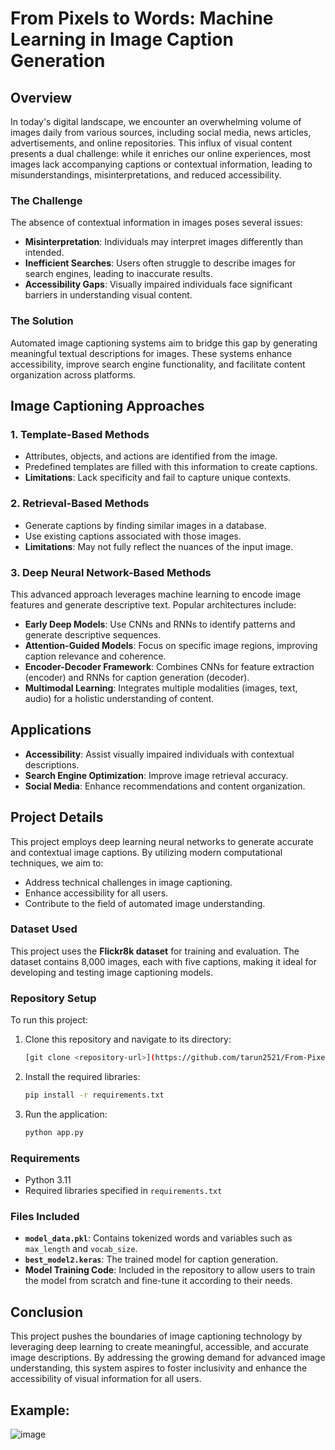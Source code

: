 # From Pixels to Words: Machine Learning in Image Caption Generation

## Overview

In today's digital landscape, we encounter an overwhelming volume of images daily from various sources, including social media, news articles, advertisements, and online repositories. This influx of visual content presents a dual challenge: while it enriches our online experiences, most images lack accompanying captions or contextual information, leading to misunderstandings, misinterpretations, and reduced accessibility.

### The Challenge

The absence of contextual information in images poses several issues:

- **Misinterpretation**: Individuals may interpret images differently than intended.
- **Inefficient Searches**: Users often struggle to describe images for search engines, leading to inaccurate results.
- **Accessibility Gaps**: Visually impaired individuals face significant barriers in understanding visual content.

### The Solution

Automated image captioning systems aim to bridge this gap by generating meaningful textual descriptions for images. These systems enhance accessibility, improve search engine functionality, and facilitate content organization across platforms.

## Image Captioning Approaches

### 1. Template-Based Methods

- Attributes, objects, and actions are identified from the image.
- Predefined templates are filled with this information to create captions.
- **Limitations**: Lack specificity and fail to capture unique contexts.

### 2. Retrieval-Based Methods

- Generate captions by finding similar images in a database.
- Use existing captions associated with those images.
- **Limitations**: May not fully reflect the nuances of the input image.

### 3. Deep Neural Network-Based Methods

This advanced approach leverages machine learning to encode image features and generate descriptive text. Popular architectures include:

- **Early Deep Models**: Use CNNs and RNNs to identify patterns and generate descriptive sequences.
- **Attention-Guided Models**: Focus on specific image regions, improving caption relevance and coherence.
- **Encoder-Decoder Framework**: Combines CNNs for feature extraction (encoder) and RNNs for caption generation (decoder).
- **Multimodal Learning**: Integrates multiple modalities (images, text, audio) for a holistic understanding of content.

## Applications

- **Accessibility**: Assist visually impaired individuals with contextual descriptions.
- **Search Engine Optimization**: Improve image retrieval accuracy.
- **Social Media**: Enhance recommendations and content organization.

## Project Details

This project employs deep learning neural networks to generate accurate and contextual image captions. By utilizing modern computational techniques, we aim to:

- Address technical challenges in image captioning.
- Enhance accessibility for all users.
- Contribute to the field of automated image understanding.

### Dataset Used

This project uses the **Flickr8k dataset** for training and evaluation. The dataset contains 8,000 images, each with five captions, making it ideal for developing and testing image captioning models.

### Repository Setup

To run this project:

1. Clone this repository and navigate to its directory:
   ```bash
   [git clone <repository-url>](https://github.com/tarun2521/From-Pixels-to-Words-Machine-Learning-in-Image-Caption-Generation.git)
   ```
2. Install the required libraries:
   ```bash
   pip install -r requirements.txt
   ```
3. Run the application:
   ```bash
   python app.py
   ```

### Requirements

- Python 3.11
- Required libraries specified in `requirements.txt`

### Files Included

- **`model_data.pkl`**: Contains tokenized words and variables such as `max_length` and `vocab_size`.
- **`best_model2.keras`**: The trained model for caption generation.
- **Model Training Code**: Included in the repository to allow users to train the model from scratch and fine-tune it according to their needs.

## Conclusion

This project pushes the boundaries of image captioning technology by leveraging deep learning to create meaningful, accessible, and accurate image descriptions. By addressing the growing demand for advanced image understanding, this system aspires to foster inclusivity and enhance the accessibility of visual information for all users.

## Example:
![image](https://github.com/user-attachments/assets/f1c7d9f9-263e-4e5e-b79d-5c8c32b4cd19)


